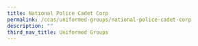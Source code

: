 ```yaml
---
title: National Police Cadet Corp
permalink: /ccas/uniformed-groups/national-police-cadet-corp
description: ""
third_nav_title: Uniformed Groups
---
```

